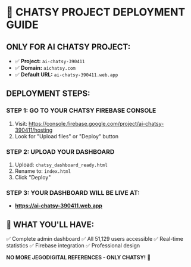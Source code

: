 # 🚀 CHATSY PROJECT DEPLOYMENT GUIDE

## **ONLY FOR AI CHATSY PROJECT:**
- ✅ **Project:** `ai-chatsy-390411`
- ✅ **Domain:** `aichatsy.com`
- ✅ **Default URL:** `ai-chatsy-390411.web.app`

## **DEPLOYMENT STEPS:**

### **STEP 1: GO TO YOUR CHATSY FIREBASE CONSOLE**
1. Visit: https://console.firebase.google.com/project/ai-chatsy-390411/hosting
2. Look for "Upload files" or "Deploy" button

### **STEP 2: UPLOAD YOUR DASHBOARD**
1. Upload: `chatsy_dashboard_ready.html`
2. Rename to: `index.html`
3. Click "Deploy"

### **STEP 3: YOUR DASHBOARD WILL BE LIVE AT:**
- **https://ai-chatsy-390411.web.app**

## **🎯 WHAT YOU'LL HAVE:**
✅ Complete admin dashboard
✅ All 51,129 users accessible
✅ Real-time statistics
✅ Firebase integration
✅ Professional design

**NO MORE JEGODIGITAL REFERENCES - ONLY CHATSY!** 🎯


